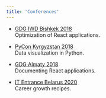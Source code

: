 ```yaml
---
title: 'Conferences'
---
```


- <a href="https://www.meetup.com/ru-RU/GDG-Bishkek/events/248656536/" target="_blank" rel="noopener noreferrer">GDG IWD Bishkek 2018</a><br/>Optimization of React applications.

- <a href="https://pyconkg.com/" target="_blank" rel="noopener noreferrer">PyCon Kyrgyzstan 2018</a><br/>Data visualization in Python.

- <a href="https://m.facebook.com/GDGAlmaty/posts/2286677874707203" target="_blank" rel="noopener noreferrer">GDG Almaty 2018</a><br/>Documenting React applications.

- <a href="https://entrance.by/" target="_blank" rel="noopener noreferrer">IT Entrance Belarus 2020</a><br/>Career growth recipes.
